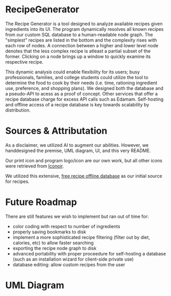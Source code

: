# RecipeGenerator
The Recipe Generator is a tool designed to analyze available recipes given ingredients into its UI. The program dynamically resolves all known recipes from our custom SQL database to a human-readable node graph. The "simplest" recipes are listed in the bottom and the complexity rises with each row of nodes. A connection between a higher and lower level node denotes that the less complex recipe is atleast a partial subset of the former. Clicking on a node brings up a window to quickly examine its respective recipe.

This dynamic analysis could enable flexibility for its users; busy professionals, families, and college students could utilize the tool to determine the food to cook by their needs (i.e. time, rationing ingredient use, preference, and shopping plans). We designed both the database and a pseudo-API to acess as a proof of concept. Other services that offer a recipe database charge for excess API calls such as Edamam. Self-hosting and offline access of a recipe database is key towards scalability by distribution.

# Sources & Attributation

As a disclaimer, we utilized AI to augment our abilities. However, we handdesigned the premise, UML diagram, UI, and this very README. 

Our print icon and program logo/icon are our own work, but all other icons were retrieved from [Iconoir](https://iconoir.com/).

We utilized this extensive, [free recipe offline database](https://recipenlg.cs.put.poznan.pl/dataset) as our initial source for recipes.

# Future Roadmap
There are still features we wish to implement but ran out of time for:
- color coding with respect to number of ingredients
- properly saving bookmarks to disk
- implement a more sophisticated recipe filtering (filter out by diet, calories, etc) to allow faster searching
- exporting the recipe node graph to disk
- advanced portability with proper proceedure for self-hosting a database (such as an installation wizard for client-side private use)
- database editing: allow custom recipes from the user 

# UML Diagram
